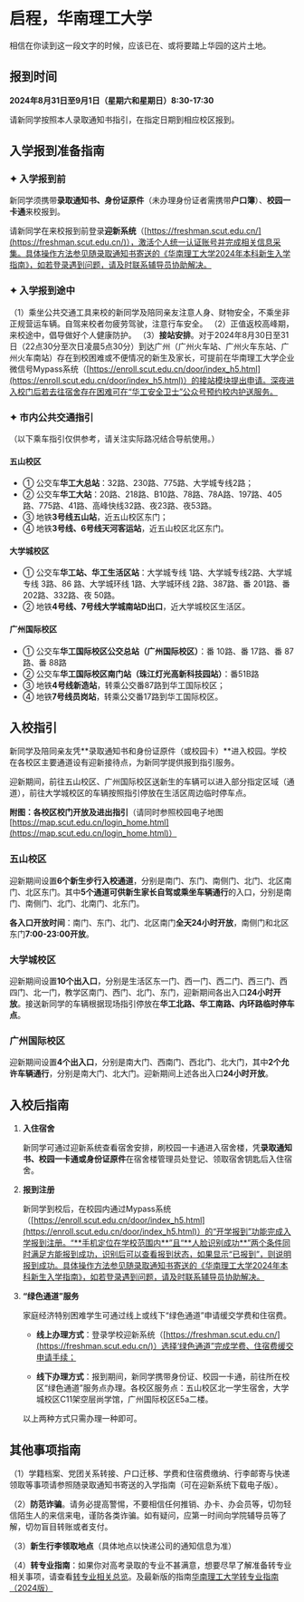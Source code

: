 # 启程，华南理工大学

相信在你读到这一段文字的时候，应该已在、或将要踏上华园的这片土地。

## 报到时间

**2024年8月31日至9月1日（星期六和星期日）8:30-17:30**

请新同学按照本人录取通知书指引，在指定日期到相应校区报到。

## 入学报到准备指南

### ✦ 入学报到前

新同学须携带**录取通知书、身份证原件**（未办理身份证者需携带**户口簿**）、**校园一卡通**来校报到。

请新同学在来校报到前登录**迎新系统**（[https://freshman.scut.edu.cn/](https://freshman.scut.edu.cn/)），激活个人统一认证账号并完成相关信息采集。具体操作方法参见随录取通知书寄送的《华南理工大学2024年本科新生入学指南》，如若登录遇到问题，请及时联系辅导员协助解决。

### ✦ 入学报到途中

（1）乘坐公共交通工具来校的新同学及陪同亲友注意人身、财物安全，不乘坐非正规营运车辆。自驾来校者勿疲劳驾驶，注意行车安全。
（2）正值返校高峰期，来校途中，倡导做好个人健康防护。
（3）**接站安排**。对于2024年8月30日至31日（22点30分至次日凌晨5点30分）到达广州（广州火车站、广州火车东站、广州火车南站）存在到校困难或不便情况的新生及家长，可提前在华南理工大学企业微信号Mypass系统（[https://enroll.scut.edu.cn/door/index_h5.html](https://enroll.scut.edu.cn/door/index_h5.html)）的接站模块提出申请。深夜进入校门后若去往宿舍存在困难可在“华工安全卫士”公众号预约校内护送服务。

### ✦ 市内公共交通指引

（以下乘车指引仅供参考，请关注实际路况结合导航使用。）

#### 五山校区

*   ① 公交车**华工大总站**：32路、230路、775路、大学城专线2路；
*   ② 公交车**华工大站**：20路、218路、B10路、78路、78A路、197路、405路、775路、41路、高峰快线32路、夜23路、夜53路。
*   ③ 地铁**3号线五山站**，近五山校区东门；
*   ④ 地铁**3号线、6号线天河客运站**，近五山校区北区东门。

#### 大学城校区

*   ① 公交车**华工站、华工生活区站**：大学城专线 1路、大学城专线2路、大学城专线 3路、86 路、大学城环线 1路、大学城环线 2路、387路、番 201路、番202路、332路、夜 50路。
*   ② 地铁**4号线、7号线大学城南站D出口**，近大学城校区生活区。

#### 广州国际校区

*   ① 公交车**华工国际校区公交总站（广州国际校区）**：番 10路、番 17路、番 87路、番 88路
*   ② 公交车**华工国际校区南门站（珠江灯光高新科技园站）**：番51B路
*   ③ 地铁**4号线新造站**，转乘公交番87路到华工国际校区；
*   ④ 地铁**7号线员岗站**，转乘公交番17路到华工国际校区。

## 入校指引

新同学及陪同亲友凭**录取通知书和身份证原件（或校园卡）**进入校园。学校在各校区主要通道设有迎新接待点，为新同学提供报到指引服务。

迎新期间，前往五山校区、广州国际校区送新生的车辆可以进入部分指定区域（通道），前往大学城校区的车辆按照指引停放在生活区周边临时停车点。

**附图：各校区校门开放及进出指引**（请同时参照校园电子地图[https://map.scut.edu.cn/login_home.html](https://map.scut.edu.cn/login_home.html)）

### 五山校区

迎新期间设置**6个新生步行入校通道**，分别是南门、东门、南侧门、北门、北区南门、北区东门。其中**5个通道可供新生家长自驾或乘坐车辆通行**的入口，分别是南门、南侧门、北门、北南门、北东门。

**各入口开放时间**：南门、东门、北门、北区南门**全天24小时开放**，南侧门和北区东门**7:00-23:00开放**。

### 大学城校区

迎新期间设置**10个出入口**，分别是生活区东一门、西一门、西二门、西三门、西四门、北一门，教学区南门、西门、北门、东门，迎新期间各出入口**24小时开放**。接送新同学的车辆根据现场指引停放在**华工北路、华工南路、内环路临时停车点**。

### 广州国际校区

迎新期间设置**4个出入口**，分别是南大门、西南门、西北门、北大门，其中**2个允许车辆通行**，分别是南大门、北大门。迎新期间上述各出入口**24小时开放**。

## 入校后指南

1.  **入住宿舍**

    新同学可通过迎新系统查看宿舍安排，刷校园一卡通进入宿舍楼，凭**录取通知书、校园一卡通或身份证原件**在宿舍楼管理员处登记、领取宿舍钥匙后入住宿舍。

2.  **报到注册**

    新同学到校后，在校园内通过Mypass系统（[https://enroll.scut.edu.cn/door/index_h5.html](https://enroll.scut.edu.cn/door/index_h5.html)）的“开学报到”功能完成入学报到注册。“**手机定位在学校范围内**”且“**人脸识别成功**”两个条件同时满足方能报到成功，识别后可以查看报到状态，如果显示“已报到”，则说明报到成功。具体操作方法参见随录取通知书寄送的《华南理工大学2024年本科新生入学指南》，如若登录遇到问题，请及时联系辅导员协助解决。

3.  **“绿色通道”服务**

    家庭经济特别困难学生可通过线上或线下“绿色通道”申请缓交学费和住宿费。

    *   **线上办理方式**：登录学校迎新系统（[https://freshman.scut.edu.cn/](https://freshman.scut.edu.cn/)）选择‘绿色通道”完成学费、住宿费缓交申请手续；

    *   **线下办理方式**：报到期间，新同学携带身份证、校园一卡通，前往所在校区“绿色通道”服务点办理。各校区服务点：五山校区北一学生宿舍，大学城校区C11架空层尚学馆，广州国际校区E5a二楼。

    以上两种方式只需办理一种即可。

## 其他事项指南

（1）学籍档案、党团关系转接、户口迁移、学费和住宿费缴纳、行李邮寄与快递领取等事项请参照随录取通知书寄送的入学指南（可在迎新系统下载电子版）。

（2）**防范诈骗**。请务必提高警惕，不要相信任何推销、办卡、办会员等，切勿轻信陌生人的来信来电，谨防各类诈骗。如有疑问，应第一时间向学院辅导员等了解，切勿盲目转账或者支付。

（3）**新生行李领取地点**（具体地点以快递公司的通知信息为准）

（4）**转专业指南**：如果你对高考录取的专业不甚满意，想要尽早了解准备转专业相关事项，请查看[转专业相关总览](/learn/curricular/transfer_major)。及最新版的指南[华南理工大学转专业指南（2024版）](/learn/curricular/transfer_major_2024.md)